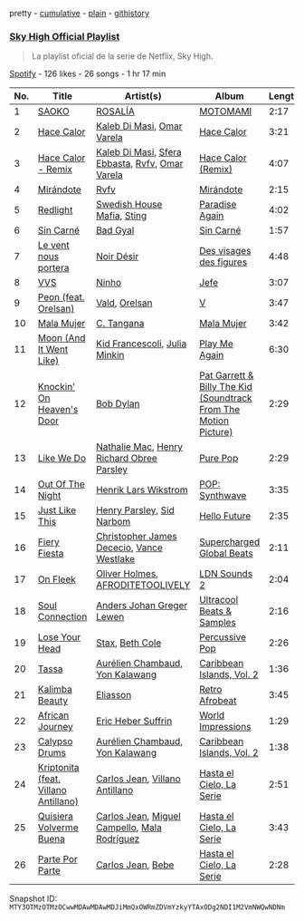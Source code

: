 pretty - [cumulative](/playlists/cumulative/37i9dQZF1DWXGhPW9YWwgC.md) - [plain](/playlists/plain/37i9dQZF1DWXGhPW9YWwgC) - [githistory](https://github.githistory.xyz/mackorone/spotify-playlist-archive/blob/main/playlists/plain/37i9dQZF1DWXGhPW9YWwgC)

### [Sky High Official Playlist](https://open.spotify.com/playlist/37i9dQZF1DWXGhPW9YWwgC)

> La playlist oficial de la serie de Netflix, Sky High.

[Spotify](https://open.spotify.com/user/spotify) - 126 likes - 26 songs - 1 hr 17 min

| No. | Title | Artist(s) | Album | Length |
|---|---|---|---|---|
| 1 | [SAOKO](https://open.spotify.com/track/2FYGZDfsAnNsrm1gVbyKnG) | [ROSALÍA](https://open.spotify.com/artist/7ltDVBr6mKbRvohxheJ9h1) | [MOTOMAMI](https://open.spotify.com/album/6jbtHi5R0jMXoliU2OS0lo) | 2:17 |
| 2 | [Hace Calor](https://open.spotify.com/track/5j3wzSS6z80VEs71O0gysC) | [Kaleb Di Masi](https://open.spotify.com/artist/5U5wYVqrbD6J8SK4kNhau4), [Omar Varela](https://open.spotify.com/artist/5xIOUIBQhGFX7HIj8lhdyU) | [Hace Calor](https://open.spotify.com/album/6kfkMEQwnXozr3dnjZI9ZW) | 3:21 |
| 3 | [Hace Calor \- Remix](https://open.spotify.com/track/3h043RAJ7tKaG1HDFeet6w) | [Kaleb Di Masi](https://open.spotify.com/artist/5U5wYVqrbD6J8SK4kNhau4), [Sfera Ebbasta](https://open.spotify.com/artist/23TFHmajVfBtlRx5MXqgoz), [Rvfv](https://open.spotify.com/artist/2CCgb0KApjfQDuTppovpf8), [Omar Varela](https://open.spotify.com/artist/5xIOUIBQhGFX7HIj8lhdyU) | [Hace Calor \(Remix\)](https://open.spotify.com/album/1ScrZWEue2DdYU8aj9AiSF) | 4:07 |
| 4 | [Mirándote](https://open.spotify.com/track/6wywJ7RutAY0JL7cMP7uFN) | [Rvfv](https://open.spotify.com/artist/2CCgb0KApjfQDuTppovpf8) | [Mirándote](https://open.spotify.com/album/7xnKqGbHSMxldHS5AcCn08) | 2:15 |
| 5 | [Redlight](https://open.spotify.com/track/48Jf12YHPBCAfAzi255Rvr) | [Swedish House Mafia](https://open.spotify.com/artist/1h6Cn3P4NGzXbaXidqURXs), [Sting](https://open.spotify.com/artist/0Ty63ceoRnnJKVEYP0VQpk) | [Paradise Again](https://open.spotify.com/album/2Dbe9L757CSQbhnbW5PVSH) | 4:02 |
| 6 | [Sin Carné](https://open.spotify.com/track/240Wr3oL2io76a5D6wfQsm) | [Bad Gyal](https://open.spotify.com/artist/4F4pp8NUW08JuXwnoxglpN) | [Sin Carné](https://open.spotify.com/album/09kDovcZ38SvmgoUHlh1Hc) | 1:57 |
| 7 | [Le vent nous portera](https://open.spotify.com/track/2g4oQ1siRRrg8yAkQLVx0c) | [Noir Désir](https://open.spotify.com/artist/4ksCwAPgMi8rkQwwR3nMos) | [Des visages des figures](https://open.spotify.com/album/4vvtMZGxbWEHyOv7MNgrsT) | 4:48 |
| 8 | [VVS](https://open.spotify.com/track/5S12Ds2RswM2ITC0u1J01f) | [Ninho](https://open.spotify.com/artist/6Te49r3A6f5BiIgBRxH7FH) | [Jefe](https://open.spotify.com/album/0RBanMMBVaRdM7SOwgAmaK) | 3:07 |
| 9 | [Peon \(feat\. Orelsan\)](https://open.spotify.com/track/6GCre1ICOJlP3AQNuOS3oe) | [Vald](https://open.spotify.com/artist/3CnCGFxXbOA8bAK54jR8js), [Orelsan](https://open.spotify.com/artist/4FpJcNgOvIpSBeJgRg3OfN) | [V](https://open.spotify.com/album/03ZLnEibkBpQxhXKaQiqfU) | 3:47 |
| 10 | [Mala Mujer](https://open.spotify.com/track/6puxHBNwu2Nmm7uD3Rd2MP) | [C\. Tangana](https://open.spotify.com/artist/5TYxZTjIPqKM8K8NuP9woO) | [Mala Mujer](https://open.spotify.com/album/2pWiw92YRmqEpIUs5P1HAe) | 3:42 |
| 11 | [Moon \(And It Went Like\)](https://open.spotify.com/track/20HCH8XT2EK1QYe1loAJ8E) | [Kid Francescoli](https://open.spotify.com/artist/2G7QgTep5IsJHGHm1hXygD), [Julia Minkin](https://open.spotify.com/artist/63fbQTZ9yW3SUsBRYcn1Wm) | [Play Me Again](https://open.spotify.com/album/54vSb9255iZKykjuytWbZh) | 6:30 |
| 12 | [Knockin' On Heaven's Door](https://open.spotify.com/track/6HSXNV0b4M4cLJ7ljgVVeh) | [Bob Dylan](https://open.spotify.com/artist/74ASZWbe4lXaubB36ztrGX) | [Pat Garrett & Billy The Kid \(Soundtrack From The Motion Picture\)](https://open.spotify.com/album/2Pj2kZM5XpyIeyFBTAVulL) | 2:29 |
| 13 | [Like We Do](https://open.spotify.com/track/3b5nalfUlw30Hvk36Bz9sX) | [Nathalie Mac](https://open.spotify.com/artist/3aWOFh8GZ19uI0ZdIEJOcu), [Henry Richard Obree Parsley](https://open.spotify.com/artist/0HuUTQ2zRcSJ5npEKjqglh) | [Pure Pop](https://open.spotify.com/album/4QE6O7nmoZJdg3T9yQ8Xkd) | 2:29 |
| 14 | [Out Of The Night](https://open.spotify.com/track/0KvUTACJYxJOABcNM5KAMx) | [Henrik Lars Wikstrom](https://open.spotify.com/artist/1No9dLQzBAihU2KAM5HMdP) | [POP: Synthwave](https://open.spotify.com/album/0jS9LOKH9vGFeCoqpFoqri) | 3:35 |
| 15 | [Just Like This](https://open.spotify.com/track/3weSaf2Dycd25zteQP5Tjj) | [Henry Parsley](https://open.spotify.com/artist/1CRpNf9ceFASm89QV2U0aY), [Sid Narbom](https://open.spotify.com/artist/07bc07kEzUQS2m70LOWchA) | [Hello Future](https://open.spotify.com/album/4RT2kZOigGFTQMA5qSIfmp) | 2:35 |
| 16 | [Fiery Fiesta](https://open.spotify.com/track/2rkfnZQgzPNEXYkSk1M9uF) | [Christopher James Dececio](https://open.spotify.com/artist/7k5iEsM39PGnTbKP2GPh5K), [Vance Westlake](https://open.spotify.com/artist/1DGhrLpoKQS2WrOnDsR5P3) | [Supercharged Global Beats](https://open.spotify.com/album/4DZwdUZXHKLRc87uqxxvOO) | 2:11 |
| 17 | [On Fleek](https://open.spotify.com/track/7EpMFmGu8pdVgRTOg8Mrk6) | [Oliver Holmes](https://open.spotify.com/artist/74sowxTJmpHW0j0oAcUWYJ), [AFRODITETOOLIVELY](https://open.spotify.com/artist/1vYoCjBZp412cCNoHfApR4) | [LDN Sounds 2](https://open.spotify.com/album/11ZoQ8pSRn3ZTPexF6d8ma) | 2:04 |
| 18 | [Soul Connection](https://open.spotify.com/track/4uyfGs4H0TWED0hsmauAZh) | [Anders Johan Greger Lewen](https://open.spotify.com/artist/22aYRaFLiSyrr0qDu2a68g) | [Ultracool Beats & Samples](https://open.spotify.com/album/1NBMW8x0MMBaJJCifN2ASz) | 2:16 |
| 19 | [Lose Your Head](https://open.spotify.com/track/0mgIRj1X6Jl1iD0QiBSaQi) | [Stax](https://open.spotify.com/artist/72NM7f1GtFP1LvuhMzqfT6), [Beth Cole](https://open.spotify.com/artist/6nsig1J2LF9B2tsX9XDH7X) | [Percussive Pop](https://open.spotify.com/album/4z7UTQ7cn3NSZ8Asrfle5f) | 2:26 |
| 20 | [Tassa](https://open.spotify.com/track/2dR9JLGTTfeUvP4WE2JMdp) | [Aurélien Chambaud](https://open.spotify.com/artist/1c4N14gu1jokeHNDbSPaBB), [Yon Kalawang](https://open.spotify.com/artist/0QXeGcT3mUqxhgiqZvCQ0i) | [Caribbean Islands, Vol\. 2](https://open.spotify.com/album/74GJWGb4ySzCC2znrFI1eI) | 1:36 |
| 21 | [Kalimba Beauty](https://open.spotify.com/track/7pFmzWxLdoFjjfMFh2Ddjp) | [Eliasson](https://open.spotify.com/artist/5Dj9JNInwX9anxzgiYx2u4) | [Retro Afrobeat](https://open.spotify.com/album/1LpWAaAPbGtqx7yMBGbIKj) | 3:45 |
| 22 | [African Journey](https://open.spotify.com/track/36wRUH2ec7FtIuteZPrJUk) | [Eric Heber Suffrin](https://open.spotify.com/artist/7MQFnr0KcTl4EZUM8Ge5Oa) | [World Impressions](https://open.spotify.com/album/4tzPHd5EFW52GjbVBoCvZA) | 1:29 |
| 23 | [Calypso Drums](https://open.spotify.com/track/2dgeDyEQ3550i12cbHUzck) | [Aurélien Chambaud](https://open.spotify.com/artist/1c4N14gu1jokeHNDbSPaBB), [Yon Kalawang](https://open.spotify.com/artist/0QXeGcT3mUqxhgiqZvCQ0i) | [Caribbean Islands, Vol\. 2](https://open.spotify.com/album/74GJWGb4ySzCC2znrFI1eI) | 1:38 |
| 24 | [Kriptonita \(feat\. Villano Antillano\)](https://open.spotify.com/track/3CRIyxtaqIhrMbUmTpqwH5) | [Carlos Jean](https://open.spotify.com/artist/3oDsfHaRCBv7Jp8HO6VgeA), [Villano Antillano](https://open.spotify.com/artist/1pi7nGhOM7PTHR5YEgXVGq) | [Hasta el Cielo, La Serie](https://open.spotify.com/album/7qfblK0x5GREl8K0TKnnxR) | 2:51 |
| 25 | [Quisiera Volverme Buena](https://open.spotify.com/track/6Ap6cqtMY5hGRq7vqqP9fj) | [Carlos Jean](https://open.spotify.com/artist/3oDsfHaRCBv7Jp8HO6VgeA), [Miguel Campello](https://open.spotify.com/artist/0OzDyhPnwvUVGRNWrVILlg), [Mala Rodríguez](https://open.spotify.com/artist/3Ces1OJeGOVGcUB0wPaPXJ) | [Hasta el Cielo, La Serie](https://open.spotify.com/album/7qfblK0x5GREl8K0TKnnxR) | 3:43 |
| 26 | [Parte Por Parte](https://open.spotify.com/track/3m6uuHUNDl3iYZVCBuvPEz) | [Carlos Jean](https://open.spotify.com/artist/3oDsfHaRCBv7Jp8HO6VgeA), [Bebe](https://open.spotify.com/artist/2byU53ebtTxcAnIRE814Ts) | [Hasta el Cielo, La Serie](https://open.spotify.com/album/7qfblK0x5GREl8K0TKnnxR) | 2:28 |

Snapshot ID: `MTY3OTMzOTMzOCwwMDAwMDAwMDJiMmQxOWRmZDVmYzkyYTAxODg2NDI1M2VmNWQwNDNm`
